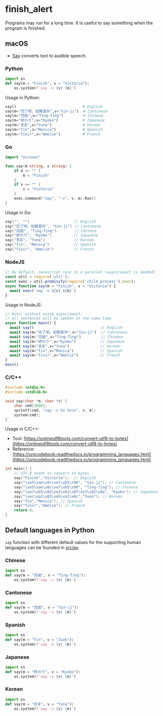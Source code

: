 # finish_alert

Programs may run for a long time. It is useful to say something when the program is finished. 

## macOS

- [Say](https://ss64.com/osx/say.html) converts text to audible speech. 

### Python 

```python
import os
def say(m = "Finish", v = "Victoria"):
    os.system(f'say -v {v} {m}')
```

Usage in Python: 

```python
say()                              # English
say(m="完了吧，如無意外",v="Sin-ji")  # Cantonese
say(m="完結",v="Ting-Ting")         # Chinese
say(m="終わり",v="Kyoko")           # Japanese
say(m="종료",v="Yuna")              # Korean
say(m="fin",v="Monica")            # Spanish
say(m="finir",v="Amelie")          # French
```

### Go 

```go
import "os/exec"

func say(m string, v string) {
	if m == "" {
		m = "Finish"
	}
	if v == "" {
		v = "Victoria"
	}
	exec.Command("say", "-v", v, m).Run()
}
```

Usage in Go: 
```go
say("", "")                    // English
say("完了吧，如無意外", "Sin-ji") // Cantonese
say("完結", "Ting-Ting")        // Chinese
say("終わり", "Kyoko")          // Japanese
say("종료", "Yuna")             // Korean
say("fin", "Monica")           // Spanish
say("finir", "Amelie")         // French
```

### NodeJS

```js
// By default, Javascript runs in a parallel (async/await is needed)
const util = require('util');
const exec = util.promisify(require('child_process').exec);
async function say(m = "Finish", v = "Victoria") {
  await exec(`say -v ${v} ${m}`) 
}
```

Usage in NodeJS:
```js
// Note: without using async/await, 
// all sentences will be spoken at the same time
async function main() {
  await say()                              // English
  await say(m="完了吧，如無意外",v="Sin-ji")  // Cantonese
  await say(m="完結",v="Ting-Ting")         // Chinese
  await say(m="終わり",v="Kyoko")           // Japanese
  await say(m="종료",v="Yuna")              // Korean
  await say(m="fin",v="Monica")            // Spanish
  await say(m="finir",v="Amelie")          // French
}
main()
```

### C/C++

```c++
#include <stdio.h>
#include <stdlib.h>

void say(char *m, char *v) {
    char cmd[1000];
    sprintf(cmd, "say -v %s %s\n", v, m);
    system(cmd);
}
```

Usage in C/C++:

- Tool: [https://onlineutf8tools.com/convert-utf8-to-bytes](https://onlineutf8tools.com/convert-utf8-to-bytes)
- Reference: [https://unicodebook.readthedocs.io/programming_languages.html](https://unicodebook.readthedocs.io/programming_languages.html)

```c++
int main() {
    // UTF-8 needs to convert to bytes
    say("Finish","Victoria");  // English
    say("\xe5\xae\x8c\xe7\xb5\x90", "Sin-ji"); // Cantonese
    say("\xe5\xae\x8c\xe7\xb5\x90", "Ting-Ting"); // Chinese
    say("\xe7\xb5\x82\xe3\x82\x8f\xe3\x82\x8a", "Kyoko"); // Japanese
    say("\xec\xa2\x85\xeb\xa3\x8c","Yuna"); // Korean
    say("fin","Monica"); // Spanish
    say("finir","Amelie"); // French
    return 0;
}
```

## Default languages in Python

`say` function with different default values for the supporting human languages can be founded in [src/py](src/py)

### Chinese
```python
import os
def say(m = "完結", v = "Ting-Ting"):
    os.system(f'say -v {v} {m}')
```

### Cantonese

```python
import os
def say(m = "完結", v = "Sin-ji"):
    os.system(f'say -v {v} {m}')
```

### Spanish
```python
import os
def say(m = "fin", v = "Juan"):
    os.system(f'say -v {v} {m}')
```

### Japanese
```python
import os
def say(m = "終わり", v = "Kyoko"):
    os.system(f'say -v {v} {m}')
```

### Korean
```python
import os
def say(m = "종료", v = "Yuna"):
    os.system(f'say -v {v} {m}')
```
   